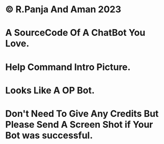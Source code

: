 # © R.Panja And Aman 2023
# A SourceCode Of A ChatBot You Love.
# Help Command Intro Picture.
# Looks Like A OP Bot.
# Don't Need To Give Any Credits But Please Send A Screen Shot if Your Bot was successful.
